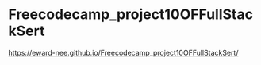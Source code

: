 # Freecodecamp_project10OFFullStackSert

https://eward-nee.github.io/Freecodecamp_project10OFFullStackSert/
